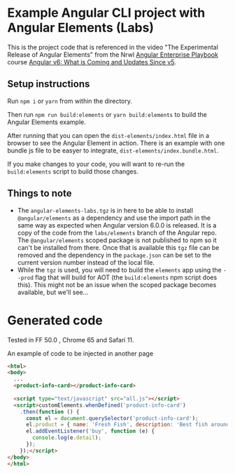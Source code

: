 # Example Angular CLI project with Angular Elements (Labs)
This is the project code that is referenced in the video "The Experimental Release of Angular Elements"
from the Nrwl [Angular Enterprise Playbook](https://angularplaybook.com/) course [Angular v6: What is Coming and Updates Since v5](https://angularplaybook.com/p/angular-v6-what-is-coming-and-updates-since-v5).

## Setup instructions
Run `npm i` or `yarn` from within the directory.

Then run `npm run build:elements` or `yarn build:elements` to build the Angular Elements example.

After running that you can open the `dist-elements/index.html` file in a browser to see the Angular Element in action. There is an example with one bundle js file to be easyer to integrate, `dist-elements/index.bundle.html`. 

If you make changes to your code, you will want to re-run the `build:elements` script to build those changes.

## Things to note
- The `angular-elements-labs.tgz` is in here to be able to install `@angular/elements` as a dependency and use the import path in the same way as expected when Angular version 6.0.0 is released. It is a copy of the code from the `labs/elements` branch of the Angular repo. The `@angular/elements` scoped package is not published to npm so it can't be installed from there. Once that is available this `tgz` file can be removed and the dependency in the `package.json` can be set to the current version number instead of the local file.
- While the `tgz` is used, you will need to build the `elements` app using the `--prod` flag that will build for AOT (the `build:elements` npm script does this). This might not be an issue when the scoped package becomes available, but we'll see...

# Generated code

Tested in FF 50.0 , Chrome 65 and Safari 11.

An example of code to be injected in another page

```html
<html>
<body>
  ...
  <product-info-card></product-info-card>
  
  <script type="text/javascript" src="all.js"></script>
  <script>customElements.whenDefined('product-info-card')
    .then(function () {
      const el = document.querySelector('product-info-card');
      el.product = { name: 'Fresh Fish', description: 'Best fish around!' };
      el.addEventListener('buy', function (e) {
        console.log(e.detail);
      });
    });</script>
</body>
</html>
```